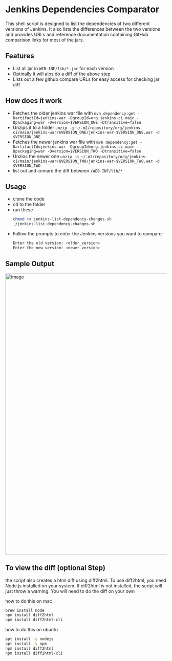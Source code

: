 # Jenkins Dependencies Comparator
This shell script is designed to list the dependencies of two different versions of Jenkins. It also lists the differences between the two versions and provides URLs and reference documentation containing GitHub comparison links for most of the jars.

## Features
- List all jar in `WEB-INF/lib/*.jar` for each version
- Optinally it will alos do a diff of the above step 
- Lists out a few github compare URLs for easy access for checking jar diff

## How does it work
- Fetches the older jenkins war file with `mvn dependency:get -DartifactId=jenkins-war -DgroupId=org.jenkins-ci.main -Dpackaging=war -Dversion=$VERSION_ONE -Dtransitive=false`
- Unzips it to a folder `unzip -q ~/.m2/repository/org/jenkins-ci/main/jenkins-war/$VERSION_ONE/jenkins-war-$VERSION_ONE.war -d $VERSION_ONE`
- Fetches the newer jenkins war file with `mvn dependency:get -DartifactId=jenkins-war -DgroupId=org.jenkins-ci.main -Dpackaging=war -Dversion=$VERSION_TWO -Dtransitive=false`
- Unzios the newer one `unzip -q ~/.m2/repository/org/jenkins-ci/main/jenkins-war/$VERSION_TWO/jenkins-war-$VERSION_TWO.war -d $VERSION_TWO`
- list out and comare the diff between `/WEB-INF/lib/*`

## Usage 
- clone the code
- cd to the folder
- run these
  ```bash
  chmod +x jenkins-list-dependency-changes.sh
  ./jenkins-list-dependency-changes.sh
  ```
- Follow the prompts to enter the Jenkins versions you want to compare:
  ```bash
  Enter the old version: <older_version>
  Enter the new version: <newer_version>
  ```
## Sample Output
<img width="879" alt="image" src="https://github.com/user-attachments/assets/d2fc5ba6-925e-4c4f-b5a0-e8353afd6dfd">

## To view the diff (optional Step)
the script also creates a html diff using diff2html. To use diff2html, you need Node.js installed on your system. If diff2html is not installed, the script will just throw a warning. You will need to do the diff on your own

how to do this on mac
```bash
brew install node
npm install diff2html
npm install diff2html-cli
```

how to do this on ubuntu
```bash
apt install -y nodejs
apt install -y npm
npm install diff2html
npm install diff2html-cli
```
